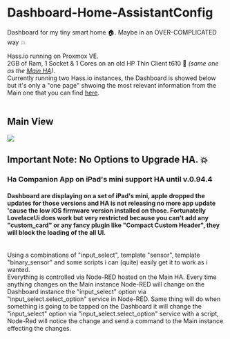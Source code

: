 # Dashboard-Home-AssistantConfig
Dashboard for my tiny smart home 🏠. Maybe in an OVER-COMPLICATED way 💥

Hass.io running on Proxmox VE. </br>
2GB of Ram, 1 Socket & 1 Cores on an old HP Thin Client t610 📠 <i>(same one as the <a href="https://github.com/niccolobusato/Main-Home-AssistantConfig">Main HA</a>)</i>. 
</br>
Currently running two Hass.io instances, the Dashboard is showed below but it's only a "one page" shwoing the most relevant information from the Main one that you can find <a href="https://github.com/niccolobusato/Main-Home-AssistantConfig">here</a>.
</br> </br>

## Main View
<img src="/www/images/DSCF0027.gif?raw=true">

## Important Note: No Options to Upgrade HA. 💥
### Ha Companion App on iPad's mini support HA until v.0.94.4
#### Dashboard are displaying on a set of iPad's mini, apple dropped the updates for those versions and HA is not releasing no more app update 'cause the low iOS firmware version installed on those. Fortunatelly LovelaceUi does work but very restricted because you can't add any "custom_card" or any fancy plugin like "Compact Custom Header", they will block the loading of the all UI.
</br>
Using a combinations of "input_select", template "sensor", template "binary_sensor" and some scripts i can (quite) easily get it to work as i wanted.
</br>
Everything is controlled via Node-RED hosted on the Main HA. Every time anything changes on the Main instance Node-RED will change on the Dashboard instance the "input_select" option via "input_select.select_option" service in Node-RED. Same thing will do when something is going to be tapped on the Dashboard it will change the "input_select" option via "input_select.select_option" service with a script, Node-Red will notice the change and send a command to the Main instance effecting the changes.


 




